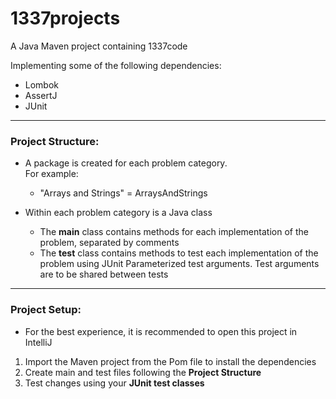 # 1337projects
A Java Maven project containing 1337code

Implementing some of the following dependencies:
- Lombok
- AssertJ
- JUnit

---
### Project Structure:
- A package is created for each problem category.  
  For example:
  - "Arrays and Strings" = ArraysAndStrings  
      

- Within each problem category is a Java class
  - The **main** class contains methods for each 
    implementation of the problem, separated by comments
  - The **test** class contains methods to test each 
    implementation of the problem using JUnit Parameterized
    test arguments. Test arguments are to be shared 
    between tests

---
    
### Project Setup:
- For the best experience, it is recommended to open this project in IntelliJ
1) Import the Maven project from the Pom file to install the dependencies
2) Create main and test files following the **Project Structure**
3) Test changes using your **JUnit test classes**
